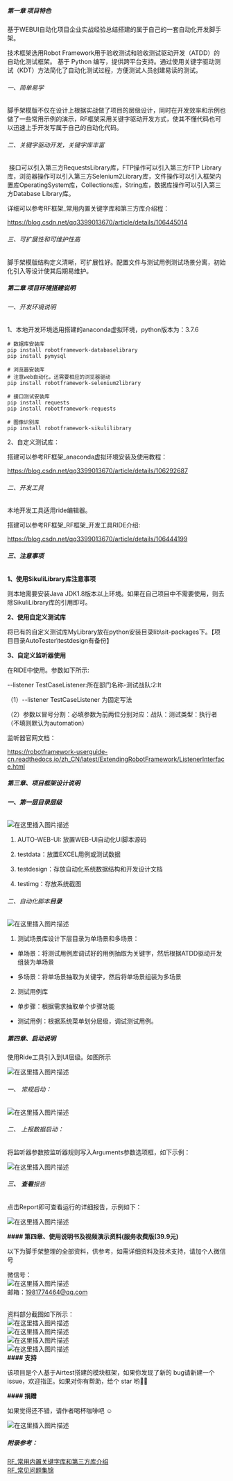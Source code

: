 #####  **第一章**   **项目特色**

基于WEBUI自动化项目企业实战经验总结搭建的属于自己的一套自动化开发脚手架。

技术框架选用Robot Framework用于验收测试和验收测试驱动开发（ATDD）的自动化测试框架。 基于 Python 编写，提供跨平台支持。通过使用关键字驱动测试（KDT）方法简化了自动化测试过程，方便测试人员创建易读的测试。

###### 一、简单易学

脚手架模版不仅在设计上根据实战做了项目的层级设计，同时在开发效率和示例也做了一些常用示例的演示，RF框架采用关键字驱动开发方式，使其不懂代码也可以迅速上手开发写属于自己的自动化代码。

###### 二、关键字驱动开发，关键字库丰富

​    接口可以引入第三方RequestsLibrary库，FTP操作可以引入第三方FTP Library库，浏览器操作可以引入第三方Selenium2Library库，文件操作可以引入框架内置库OperatingSystem库，Collections库，String库，数据库操作可以引入第三方Database Library库。

详细可以参考RF框架_常用内置关键字库和第三方库介绍程：

<https://blog.csdn.net/qq3399013670/article/details/106445014>

###### 三、可扩展性和可维护性高

   脚手架模版结构定义清晰，可扩展性好。配置文件与测试用例测试场景分离，初始化引入等设计使其后期易维护。

##### **第二章**	**项目环境搭建说明**
###### 一、开发环境说明

1、本地开发环境适用搭建的anaconda虚拟环境，python版本为：3.7.6

```
# 数据库安装库
pip install robotframework-databaselibrary
pip install pymysql

# 浏览器安装库
# 注意web自动化，还需要相应的浏览器驱动
pip install robotframework-selenium2library

# 接口测试安装库
pip install requests
pip install robotframework-requests

# 图像识别库
pip install robotframework-sikulilibrary
```

2、自定义测试库：

搭建可以参考RF框架_anaconda虚拟环境安装及使用教程：

<https://blog.csdn.net/qq3399013670/article/details/106292687>

###### 二、开发工具

   本地开发工具适用ride编辑器。

搭建可以参考RF框架_RF框架_开发工具RIDE介绍:

<https://blog.csdn.net/qq3399013670/article/details/106444199>

###### **三、注意事项**

**1、使用****SikuliLibrary****库注意事项**

则本地需要安装Java JDK1.8版本以上环境。如果在自己项目中不需要使用，则去除SikuliLibrary库的引用即可。

**2、使用自定义****测试****库**

将已有的自定义测试库MyLibrary放在python安装目录lib\sit-packages下。【项目目录AutoTester\testdesign有备份】

**3、自定义监听器使用**

在RIDE中使用。参数如下所示:

--listener TestCaseListener:所在部门名称-测试战队:2:lt

（1）--listener TestCaseListener 为固定写法

（2）参数以冒号分割：必填参数为前两位分别对应：战队：测试类型：执行者（不填则默认为automation）

监听器官网文档：

<https://robotframework-userguide-cn.readthedocs.io/zh_CN/latest/ExtendingRobotFramework/ListenerInterface.html>

##### **第三章、项目框架设计说明**

###### **一、第一层目录层级**
![在这里插入图片描述](https://images.gitee.com/uploads/images/2020/0617/095941_24cdc32f_5536345.jpeg)
1. AUTO-WEB-UI: 放置WEB-UI自动化UI脚本源码

2. testdata：放置EXCEL用例或测试数据

3. testdesign：存放自动化系统数据结构和开发设计文档

4. testimg：存放系统截图

###### 二、自动化脚本**目录**

![在这里插入图片描述](https://images.gitee.com/uploads/images/2020/0617/095941_11e100a5_5536345.jpeg)
1. 测试场景库设计下层目录为单场景和多场景：

* 单场景：将测试用例库调试好的用例抽取为关键字，然后根据ATDD驱动开发组装为单场景

* 多场景：将单场景抽取为关键字，然后将单场景组装为多场景

2. 测试用例库

* 单步骤：根据需求抽取单个步骤功能

* 测试用例：根据系统菜单划分层级，调试测试用例。

 

##### 第四章、**启动说明**

使用Ride工具引入到UI层级。如图所示

![在这里插入图片描述](https://images.gitee.com/uploads/images/2020/0617/095941_25b6d47f_5536345.jpeg)

###### 一、 常规启动：

![在这里插入图片描述](https://images.gitee.com/uploads/images/2020/0617/095943_1ee4fcf5_5536345.jpeg)

 

###### 二、 上报数据启动：

将监听器参数按监听器规则写入Arguments参数选项框，如下示例：

![在这里插入图片描述](https://images.gitee.com/uploads/images/2020/0617/095943_272b96a4_5536345.jpeg)
###### **三、** **查看**报告

点击Report即可查看运行的详细报告，示例如下：

![在这里插入图片描述](https://images.gitee.com/uploads/images/2020/0617/095942_805aea67_5536345.jpeg)


**#### 第四章、使用说明书及视频演示资料(服务收费版(39.9元)**

以下为脚手架整理的全部资料，供参考，如需详细资料及技术支持，请加个人微信号<br/> 

微信号：<br/>
![在这里插入图片描述](https://images.gitee.com/uploads/images/2020/0617/095942_541b2bfe_5536345.jpeg)<br/>
邮箱：1981774464@qq.com <br/><br/> 

资料部分截图如下所示：<br/>
![在这里插入图片描述](https://images.gitee.com/uploads/images/2020/0617/095942_7a93e461_5536345.png)<br/>
![在这里插入图片描述](https://images.gitee.com/uploads/images/2020/0617/095942_4b3de6d7_5536345.png)<br/>
![在这里插入图片描述](https://images.gitee.com/uploads/images/2020/0617/095943_54b631a8_5536345.png)<br/>
![在这里插入图片描述](https://images.gitee.com/uploads/images/2020/0617/095943_de812308_5536345.png)<br/>
**#### 支持**

该项目是个人基于Airtest搭建的模块框架，如果你发现了新的 bug请新建一个 issue，欢迎指正。如果对你有帮助，给个 star 哟👏👏

**#### 捐赠**

如果觉得还不错，请作者喝杯咖啡吧 ☺<br/> 

![在这里插入图片描述](https://images.gitee.com/uploads/images/2020/0617/095943_05795724_5536345.jpeg)

##### **附录参考：**
[RF_常用内置关键字库和第三方库介绍](https://blog.csdn.net/qq3399013670/article/details/106445014)<br/>
[RF_常见问题集锦](https://blog.csdn.net/qq3399013670/article/details/106445299)
 